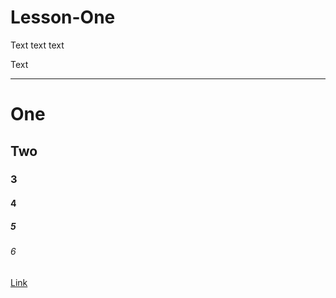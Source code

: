 # Lesson-One

Text text text

Text

---

# One
## Two
### 3
#### 4
##### 5
###### 6

[Link](htpps://youtube.com)
